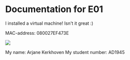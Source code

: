# Documentation for E01

I installed a virtual machine! Isn't it great :)

MAC-address: 080027EF473E

![](/E01/screenshot_of_my_virtual_machine.PNG)

My name: Arjane Kerkhoven
My student number: AD1945